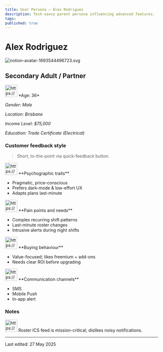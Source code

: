```yaml
---
title: User Persona – Alex Rodriguez
description: Tech-savvy parent persona influencing advanced features.
tags: 
published: true
---
```


# Alex Rodriguez

![notion-avatar-1693544496723.svg](Mia%20Watson%20200b2bc5400e80ad927fdab857be2255/notion-avatar-1693544496723.svg)

## Secondary Adult / Partner

<aside>
<img src="https://www.notion.so/icons/user_gray.svg" alt="https://www.notion.so/icons/user_gray.svg" width="40px" /> *Age: 36*

*Gender: Male*

*Location: Brisbane*

*Income Level: $75,000*

*Education: Trade Certificate (Electrical)*

</aside>

### Customer feedback style

> Short, to-the-point via quick-feedback button.
> 

<aside>
<img src="https://www.notion.so/icons/brain_blue.svg" alt="https://www.notion.so/icons/brain_blue.svg" width="40px" /> **Psychographic traits**

- Pragmatic, price-conscious
- Prefers dark-mode & low-effort UX
- Adapts plans last-minute
</aside>

<aside>
<img src="https://www.notion.so/icons/emoji-disappointed_pink.svg" alt="https://www.notion.so/icons/emoji-disappointed_pink.svg" width="40px" /> **Pain points and needs**

- Complex recurring shift patterns
- Last-minute roster changes
- Intrusive alerts during night shifts
</aside>

<aside>
<img src="https://www.notion.so/icons/shopping-cart_green.svg" alt="https://www.notion.so/icons/shopping-cart_green.svg" width="40px" /> **Buying behaviour**

- Value-focused; likes freemium + add-ons
- Needs clear ROI before upgrading
</aside>

<aside>
<img src="https://www.notion.so/icons/conversation_purple.svg" alt="https://www.notion.so/icons/conversation_purple.svg" width="40px" /> **Communication channels**

- SMS
- Mobile Push
- In-app alert
</aside>

### Notes

<aside>
<img src="https://www.notion.so/icons/reorder_gray.svg" alt="https://www.notion.so/icons/reorder_gray.svg" width="40px" /> Roster ICS feed is mission-critical; dislikes noisy notifications.

</aside>

---

Last edited: 27 May 2025